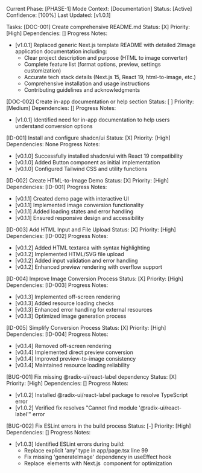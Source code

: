 Current Phase: [PHASE-1]
Mode Context: [Documentation]
Status: [Active]
Confidence: [100%]
Last Updated: [v1.0.1]

Tasks:
[DOC-001] Create comprehensive README.md
Status: [X] Priority: [High]
Dependencies: []
Progress Notes:
- [v1.0.1] Replaced generic Next.js template README with detailed 2Image application documentation including:
  * Clear project description and purpose (HTML to image converter)
  * Complete feature list (format options, preview, settings customization)
  * Accurate tech stack details (Next.js 15, React 19, html-to-image, etc.)
  * Comprehensive installation and usage instructions
  * Contributing guidelines and acknowledgments

[DOC-002] Create in-app documentation or help section
Status: [ ] Priority: [Medium]
Dependencies: []
Progress Notes:
- [v1.0.1] Identified need for in-app documentation to help users understand conversion options

[ID-001] Install and configure shadcn/ui
Status: [X] Priority: [High]
Dependencies: None
Progress Notes:
- [v0.1.0] Successfully installed shadcn/ui with React 19 compatibility
- [v0.1.0] Added Button component as initial implementation
- [v0.1.0] Configured Tailwind CSS and utility functions

[ID-002] Create HTML-to-Image Demo
Status: [X] Priority: [High]
Dependencies: [ID-001]
Progress Notes:
- [v0.1.1] Created demo page with interactive UI
- [v0.1.1] Implemented image conversion functionality
- [v0.1.1] Added loading states and error handling
- [v0.1.1] Ensured responsive design and accessibility

[ID-003] Add HTML Input and File Upload
Status: [X] Priority: [High]
Dependencies: [ID-002]
Progress Notes:
- [v0.1.2] Added HTML textarea with syntax highlighting
- [v0.1.2] Implemented HTML/SVG file upload
- [v0.1.2] Added input validation and error handling
- [v0.1.2] Enhanced preview rendering with overflow support

[ID-004] Improve Image Conversion Process
Status: [X] Priority: [High]
Dependencies: [ID-003]
Progress Notes:
- [v0.1.3] Implemented off-screen rendering
- [v0.1.3] Added resource loading checks
- [v0.1.3] Enhanced error handling for external resources
- [v0.1.3] Optimized image generation process

[ID-005] Simplify Conversion Process
Status: [X] Priority: [High]
Dependencies: [ID-004]
Progress Notes:
- [v0.1.4] Removed off-screen rendering
- [v0.1.4] Implemented direct preview conversion
- [v0.1.4] Improved preview-to-image consistency
- [v0.1.4] Maintained resource loading reliability

[BUG-001] Fix missing @radix-ui/react-label dependency
Status: [X] Priority: [High]
Dependencies: []
Progress Notes:
- [v1.0.2] Installed @radix-ui/react-label package to resolve TypeScript error
- [v1.0.2] Verified fix resolves "Cannot find module '@radix-ui/react-label'" error

[BUG-002] Fix ESLint errors in the build process
Status: [-] Priority: [High]
Dependencies: []
Progress Notes:
- [v1.0.3] Identified ESLint errors during build:
  * Replace explicit 'any' type in app/page.tsx line 99
  * Fix missing 'generateImage' dependency in useEffect hook
  * Replace <img> elements with Next.js <Image> component for optimization 